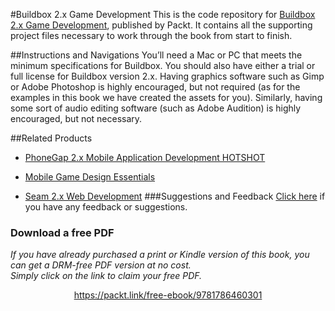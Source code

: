 


#Buildbox 2.x Game Development
This is the code repository for [Buildbox 2.x Game Development](https://www.packtpub.com/game-development/buildbox-2x-game-development?utm_source=github&utm_medium=repository&utm_campaign=9781786460301), published by Packt. It contains all the supporting project files necessary to work through the book from start to finish.

##Instructions and Navigations
You’ll need a Mac or PC that meets the minimum specifications for Buildbox. You should
also have either a trial or full license for Buildbox version 2.x. Having graphics software
such as Gimp or Adobe Photoshop is highly encouraged, but not required (as for the
examples in this book we have created the assets for you). Similarly, having some sort of
audio editing software (such as Adobe Audition) is highly encouraged, but not necessary.

##Related Products
* [PhoneGap 2.x Mobile Application Development HOTSHOT](https://www.packtpub.com/application-development/phonegap-2x-mobile-application-development-hotshot?utm_source=github&utm_medium=repository&utm_campaign=9781849519403)

* [Mobile Game Design Essentials](https://www.packtpub.com/game-development/mobile-game-design-essentials?utm_source=github&utm_medium=repository&utm_campaign=9781849692984)

* [Seam 2.x Web Development](https://www.packtpub.com/web-development/seam-2x-web-development?utm_source=github&utm_medium=repository&utm_campaign=9781847195920)
###Suggestions and Feedback
[Click here](https://docs.google.com/forms/d/e/1FAIpQLSe5qwunkGf6PUvzPirPDtuy1Du5Rlzew23UBp2S-P3wB-GcwQ/viewform) if you have any feedback or suggestions.
### Download a free PDF

 <i>If you have already purchased a print or Kindle version of this book, you can get a DRM-free PDF version at no cost.<br>Simply click on the link to claim your free PDF.</i>
<p align="center"> <a href="https://packt.link/free-ebook/9781786460301">https://packt.link/free-ebook/9781786460301 </a> </p>